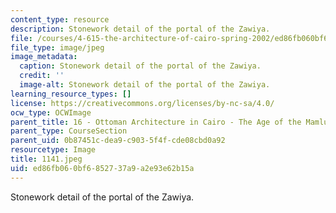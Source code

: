 ```yaml
---
content_type: resource
description: Stonework detail of the portal of the Zawiya.
file: /courses/4-615-the-architecture-of-cairo-spring-2002/ed86fb060bf6852737a9a2e93e62b15a_1141.jpeg
file_type: image/jpeg
image_metadata:
  caption: Stonework detail of the portal of the Zawiya.
  credit: ''
  image-alt: Stonework detail of the portal of the Zawiya.
learning_resource_types: []
license: https://creativecommons.org/licenses/by-nc-sa/4.0/
ocw_type: OCWImage
parent_title: 16 - Ottoman Architecture in Cairo - The Age of the Mamluk Beys
parent_type: CourseSection
parent_uid: 0b87451c-dea9-c903-5f4f-cde08cbd0a92
resourcetype: Image
title: 1141.jpeg
uid: ed86fb06-0bf6-8527-37a9-a2e93e62b15a
---
```

Stonework detail of the portal of the Zawiya.